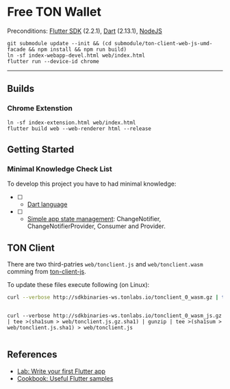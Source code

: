 # Free TON Wallet

Preconditions: [Flutter SDK](https://flutter.dev/docs) (2.2.1), [Dart](https://dart.dev/) (2.13.1), [NodeJS](https://nodejs.org/en/)

```
git submodule update --init && (cd submodule/ton-client-web-js-umd-facade && npm install && npm run build)
ln -sf index-webapp-devel.html web/index.html
flutter run --device-id chrome
```
---

## Builds

### Chrome Extenstion

```
ln -sf index-extension.html web/index.html
flutter build web --web-renderer html --release
```


## Getting Started

### Minimal Knowledge Check List

To develop this project you have to had minimal knowledge:

* [ ] - [Dart language](https://dart.dev/guides/language/language-tour)
* [ ] - [Simple app state management](https://flutter.dev/docs/development/data-and-backend/state-mgmt): ChangeNotifier, ChangeNotifierProvider, Consumer and Provider.


## TON Client

There are two third-patries `web/tonclient.js` and `web/tonclient.wasm` comming from [ton-client-js](https://github.com/tonlabs/ton-client-js).

To update these files execute following (on Linux):

```bash
curl --verbose http://sdkbinaries-ws.tonlabs.io/tonclient_0_wasm.gz | tee >(sha1sum > web/tonclient.wasm.gz.sha1) | gunzip | tee >(sha1sum > web/tonclient.wasm.sha1) > web/tonclient.wasm
```

```bash

```

```
curl --verbose http://sdkbinaries-ws.tonlabs.io/tonclient_0_wasm_js.gz | tee >(sha1sum > web/tonclient.js.gz.sha1) | gunzip | tee >(sha1sum > web/tonclient.js.sha1) > web/tonclient.js
```

```bash

```


## References

* [Lab: Write your first Flutter app](https://flutter.dev/docs/get-started/codelab)
* [Cookbook: Useful Flutter samples](https://flutter.dev/docs/cookbook)
